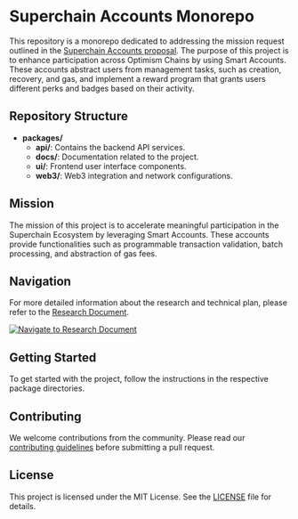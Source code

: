 # Superchain Accounts Monorepo

This repository is a monorepo dedicated to addressing the mission request outlined in the [Superchain Accounts proposal](https://gov.optimism.io/t/ready-to-vote-superchain-accounts/7427). The purpose of this project is to enhance participation across Optimism Chains by using Smart Accounts. These accounts abstract users from management tasks, such as creation, recovery, and gas, and implement a reward program that grants users different perks and badges based on their activity.

## Repository Structure

- **packages/**
  - **api/**: Contains the backend API services.
  - **docs/**: Documentation related to the project.
  - **ui/**: Frontend user interface components.
  - **web3/**: Web3 integration and network configurations.

## Mission

The mission of this project is to accelerate meaningful participation in the Superchain Ecosystem by leveraging Smart Accounts. These accounts provide functionalities such as programmable transaction validation, batch processing, and abstraction of gas fees.

## Navigation

For more detailed information about the research and technical plan, please refer to the [Research Document](packages/docs/research.md).

[![Navigate to Research Document](https://img.shields.io/badge/Navigate-Research%20Document-blue)](packages/docs/research.md)

## Getting Started

To get started with the project, follow the instructions in the respective package directories.

## Contributing

We welcome contributions from the community. Please read our [contributing guidelines](CONTRIBUTING.md) before submitting a pull request.

## License

This project is licensed under the MIT License. See the [LICENSE](LICENSE) file for details.